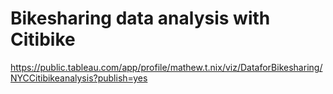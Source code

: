 # Bikesharing data analysis with Citibike

https://public.tableau.com/app/profile/mathew.t.nix/viz/DataforBikesharing/NYCCitibikeanalysis?publish=yes